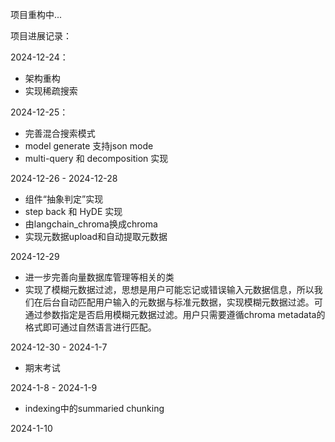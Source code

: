 项目重构中...

项目进展记录：

2024-12-24：
- 架构重构
- 实现稀疏搜索

2024-12-25：
- 完善混合搜索模式
- model generate 支持json mode
- multi-query 和 decomposition 实现

2024-12-26 - 2024-12-28
- 组件“抽象判定”实现
- step back 和 HyDE 实现
- 由langchain_chroma换成chroma
- 实现元数据upload和自动提取元数据

2024-12-29
- 进一步完善向量数据库管理等相关的类
- 实现了模糊元数据过滤，思想是用户可能忘记或错误输入元数据信息，所以我们在后台自动匹配用户输入的元数据与标准元数据，实现模糊元数据过滤。可通过参数指定是否启用模糊元数据过滤。用户只需要遵循chroma metadata的格式即可通过自然语言进行匹配。

2024-12-30 - 2024-1-7
- 期末考试

2024-1-8 - 2024-1-9
- indexing中的summaried chunking

2024-1-10
